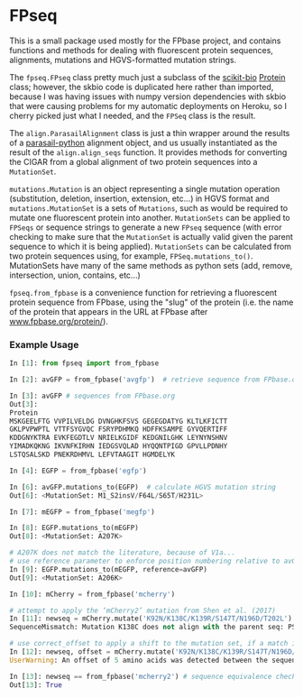 FPseq
=====

This is a small package used mostly for the FPbase project, and contains functions and methods for dealing with fluorescent protein sequences, alignments, mutations and HGVS-formatted mutation strings.

The `fpseq.FPseq` class pretty much just a subclass of the [scikit-bio](https://github.com/biocore/scikit-bio) [Protein](https://github.com/biocore/scikit-bio/blob/master/skbio/sequence/_protein.py#L17) class; however, the skbio code is duplicated here rather than imported, because I was having issues with numpy version dependencies with skbio that were causing problems for my automatic deployments on Heroku, so I cherry picked just what I needed, and the `FPSeq` class is the result.

The `align.ParasailAlignment` class is just a thin wrapper around the results of a [parasail-python](https://github.com/jeffdaily/parasail-python) alignment object, and us usually instantiated as the result of the `align.align_seqs` function.  It provides methods for converting the CIGAR from a global alignment of two protein sequences into a `MutationSet`.

`mutations.Mutation` is an object representing a single mutation operation (substitution, deletion, insertion, extension, etc...) in HGVS format and `mutations.MutationSet` is a sets of `Mutations`, such as would be required to mutate one fluorescent protein into another.  `MutationSets` can be applied to `FPSeqs` or sequence strings to generate a new `FPseq` sequence (with error checking to make sure that the `MutationSet` is actually valid given the parent sequence to which it is being applied).  `MutationSets` can be calculated from two protein sequences using, for example, `FPSeq.mutations_to()`.  MutationSets have many of the same methods as python sets (add, remove, intersection, union, contains, etc...)

`fpseq.from_fpbase` is a convenience function for retrieving a fluorescent protein sequence from FPbase, using the "slug" of the protein (i.e. the name of the protein that appears in the URL at FPbase after www.fpbase.org/protein/).

### Example Usage

```python
In [1]: from fpseq import from_fpbase

In [2]: avGFP = from_fpbase('avgfp')  # retrieve sequence from FPbase.org

In [3]: avGFP # sequences from FPbase.org
Out[3]: 
Protein
MSKGEELFTG VVPILVELDG DVNGHKFSVS GEGEGDATYG KLTLKFICTT
GKLPVPWPTL VTTFSYGVQC FSRYPDHMKQ HDFFKSAMPE GYVQERTIFF
KDDGNYKTRA EVKFEGDTLV NRIELKGIDF KEDGNILGHK LEYNYNSHNV
YIMADKQKNG IKVNFKIRHN IEDGSVQLAD HYQQNTPIGD GPVLLPDNHY
LSTQSALSKD PNEKRDHMVL LEFVTAAGIT HGMDELYK

In [4]: EGFP = from_fpbase('egfp')

In [6]: avGFP.mutations_to(EGFP)  # calculate HGVS mutation string
Out[6]: <MutationSet: M1_S2insV/F64L/S65T/H231L>

In [7]: mEGFP = from_fpbase('megfp')

In [8]: EGFP.mutations_to(mEGFP)
Out[8]: <MutationSet: A207K>

# A207K does not match the literature, because of V1a...
# use reference parameter to enforce position numbering relative to avGFP 
In [9]: EGFP.mutations_to(mEGFP, reference=avGFP)
Out[9]: <MutationSet: A206K>

In [10]: mCherry = from_fpbase('mcherry')

# attempt to apply the ‘mCherry2’ mutation from Shen et al. (2017)
In [11]: newseq = mCherry.mutate('K92N/K138C/K139R/S147T/N196D/T202L')
SequenceMismatch: Mutation K138C does not align with the parent seq: PSD>G<PVM.. But a match was found 5 positions away: K97N/K143C/K144R/S152T/N201D/T207L

# use correct_offset to apply a shift to the mutation set, if a match is found
In [12]: newseq, offset = mCherry.mutate('K92N/K138C/K139R/S147T/N196D/T202L', correct_offset=True)
UserWarning: An offset of 5 amino acids was detected between the sequence and the mutation set, and automatically corrected

In [13]: newseq == from_fpbase('mcherry2') # sequence equivalence checks
Out[13]: True
```